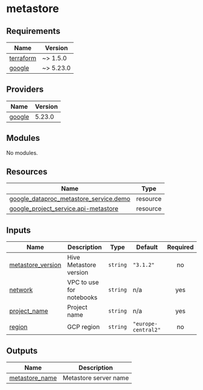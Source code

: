 # metastore

<!-- BEGINNING OF PRE-COMMIT-TERRAFORM DOCS HOOK -->
## Requirements

| Name | Version |
|------|---------|
| <a name="requirement_terraform"></a> [terraform](#requirement\_terraform) | ~> 1.5.0 |
| <a name="requirement_google"></a> [google](#requirement\_google) | ~> 5.23.0 |

## Providers

| Name | Version |
|------|---------|
| <a name="provider_google"></a> [google](#provider\_google) | 5.23.0 |

## Modules

No modules.

## Resources

| Name | Type |
|------|------|
| [google_dataproc_metastore_service.demo](https://registry.terraform.io/providers/hashicorp/google/latest/docs/resources/dataproc_metastore_service) | resource |
| [google_project_service.api-metastore](https://registry.terraform.io/providers/hashicorp/google/latest/docs/resources/project_service) | resource |

## Inputs

| Name | Description | Type | Default | Required |
|------|-------------|------|---------|:--------:|
| <a name="input_metastore_version"></a> [metastore\_version](#input\_metastore\_version) | Hive Metastore version | `string` | `"3.1.2"` | no |
| <a name="input_network"></a> [network](#input\_network) | VPC to use for notebooks | `string` | n/a | yes |
| <a name="input_project_name"></a> [project\_name](#input\_project\_name) | Project name | `string` | n/a | yes |
| <a name="input_region"></a> [region](#input\_region) | GCP region | `string` | `"europe-central2"` | no |

## Outputs

| Name | Description |
|------|-------------|
| <a name="output_metastore_name"></a> [metastore\_name](#output\_metastore\_name) | Metastore server name |
<!-- END OF PRE-COMMIT-TERRAFORM DOCS HOOK -->
